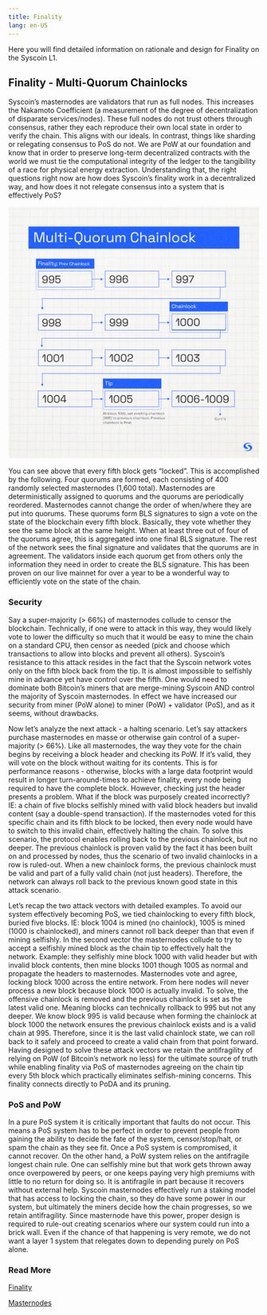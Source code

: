 ```yaml
---
title: Finality 
lang: en-US
---
```


Here you will find detailed information on rationale and design for Finality on the Syscoin L1.

## Finality - Multi-Quorum Chainlocks

Syscoin’s masternodes are validators that run as full nodes. This increases the Nakamoto Coefficient (a measurement of the degree of decentralization of disparate services/nodes). These full nodes do not trust others through consensus, rather they each reproduce their own local state in order to verify the chain. This aligns with our ideals. In contrast, things like sharding or relegating consensus to PoS do not. We are PoW at our foundation and know that in order to preserve long-term decentralized contracts with the world we must tie the computational integrity of the ledger to the tangibility of a race for physical energy extraction. Understanding that, the right questions right now are how does Syscoin’s finality work in a decentralized way, and how does it not relegate consensus into a system that is effectively PoS?

<div align="center">
<img width="800" src="../../assets/docs/sys/diagramChainlocks.png">
</div>

You can see above that every fifth block gets “locked”. This is accomplished by the following. Four quorums are formed, each consisting of 400 randomly selected masternodes (1,600 total). Masternodes are deterministically assigned to quorums and the quorums are periodically reordered. Masternodes cannot change the order of when/where they are put into quorums. These quorums form BLS signatures to sign a vote on the state of the blockchain every fifth block. Basically, they vote whether they see the same block at the same height. When at least three out of four of the quorums agree, this is aggregated into one final BLS signature. The rest of the network sees the final signature and validates that the quorums are in agreement. The validators inside each quorum get from others only the information they need in order to create the BLS signature. This has been proven on our live mainnet for over a year to be a wonderful way to efficiently vote on the state of the chain. 

### Security

Say a super-majority (> 66%) of masternodes collude to censor the blockchain. Technically, if one were to attack in this way, they would likely vote to lower the difficulty so much that it would be easy to mine the chain on a standard CPU, then censor as needed (pick and choose which transactions to allow into blocks and prevent all others). Syscoin’s resistance to this attack resides in the fact that the Syscoin network votes only on the fifth block back from the tip. It is almost impossible to selfishly mine in advance yet have control over the fifth. One would need to dominate both Bitcoin’s miners that are merge-mining Syscoin AND control the majority of Syscoin masternodes. In effect we have increased our security from miner (PoW alone) to miner (PoW) + validator (PoS), and as it seems, without drawbacks.

Now let’s analyze the next attack - a halting scenario. Let’s say attackers purchase masternodes en masse or otherwise gain control of a super-majority (> 66%). Like all masternodes, the way they vote for the chain begins by receiving a block header and checking its PoW. If it’s valid, they will vote on the block without waiting for its contents. This is for performance reasons - otherwise, blocks with a large data footprint would result in longer turn-around-times to achieve finality, every node being required to have the complete block. However, checking just the header presents a problem. What if the block was purposely created incorrectly? IE: a chain of five blocks selfishly mined with valid block headers but invalid content (say a double-spend transaction). If the masternodes voted for this specific chain and its fifth block to be locked, then every node would have to switch to this invalid chain, effectively halting the chain. To solve this scenario, the protocol enables rolling back to the previous chainlock, but no deeper. The previous chainlock is proven valid by the fact it has been built on and processed by nodes, thus the scenario of two invalid chainlocks in a row is ruled-out. When a new chainlock forms, the previous chainlock must be valid and part of a fully valid chain (not just headers). Therefore, the network can always roll back to the previous known good state in this attack scenario.

Let’s recap the two attack vectors with detailed examples. To avoid our system effectively becoming PoS, we tied chainlocking to every fifth block, buried five blocks. IE: block 1004 is mined (no chainlock), 1005 is mined (1000 is chainlocked), and miners cannot roll back deeper than that even if mining selfishly. In the second vector the masternodes collude to try to accept a selfishly mined block as the chain tip to effectively halt the network. Example: they selfishly mine block 1000 with valid header but with invalid block contents, then mine blocks 1001 though 1005 as normal and propagate the headers to masternodes. Masternodes vote and agree, locking block 1000 across the entire network. From here nodes will never process a new block because block 1000 is actually invalid. To solve, the offensive chainlock is removed and the previous chainlock is set as the latest valid one. Meaning blocks can technically rollback to 995 but not any deeper. We know block 995 is valid because when forming the chainlock at block 1000 the network ensures the previous chainlock exists and is a valid chain at 995. Therefore, since it is the last valid chainlock state, we can roll back to it safely and proceed to create a valid chain from that point forward. Having designed to solve these attack vectors we retain the antifragility of relying on PoW (of Bitcoin’s network no less) for the ultimate source of truth while enabling finality via PoS of masternodes agreeing on the chain tip every 5th block which practically eliminates selfish-mining concerns. This finality connects directly to PoDA and its pruning.

### PoS and PoW

In a pure PoS system it is critically important that faults do not occur. This means a PoS system has to be perfect in order to prevent people from gaining the ability to decide the fate of the system, censor/stop/halt, or spam the chain as they see fit. Once a PoS system is compromised, it cannot recover. On the other hand, a PoW system relies on the antifragile longest chain rule. One can selfishly mine but that work gets thrown away once overpowered by peers, or one keeps paying very high premiums with little to no return for doing so. It is antifragile in part because it recovers without external help. Syscoin masternodes effectively run a staking model that has access to locking the chain, so they do have some power in our system, but ultimately the miners decide how the chain progresses, so we retain antifragility. Since masternode have this power, proper design is required to rule-out creating scenarios where our system could run into a brick wall. Even if the chance of that happening is very remote, we do not want a layer 1 system that relegates down to depending purely on PoS alone.

### Read More

[Finality](https://docs.syscoin.org/docs/tech/finality) 

[Masternodes](https://docs.syscoin.org/docs/tech/masternodes)
